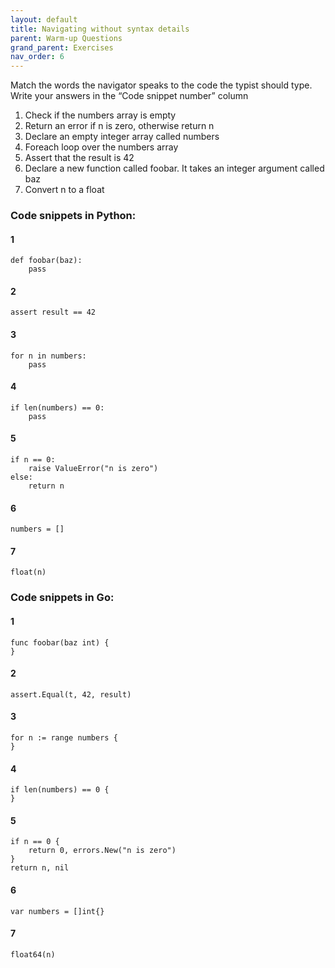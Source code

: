 ```yaml
---
layout: default
title: Navigating without syntax details
parent: Warm-up Questions
grand_parent: Exercises
nav_order: 6
---
```


Match the words the navigator speaks to the code the typist should type. Write your answers in the “Code snippet number” column


1. Check if the numbers array is empty
2. Return an error if n is zero, otherwise return n
3. Declare an empty integer array called numbers
4. Foreach loop over the numbers array
5. Assert that the result is 42
6. Declare a new function called foobar. It takes an integer argument called baz
7. Convert n to a float

### Code snippets in Python:

#### 1
	def foobar(baz):
    	pass

#### 2

	assert result == 42

#### 3
	for n in numbers:
    	pass

#### 4

	if len(numbers) == 0:
    	pass

#### 5
	if n == 0:
    	raise ValueError("n is zero")
	else:
    	return n

#### 6
	numbers = []

#### 7
	float(n)


### Code snippets in Go:

#### 1
	func foobar(baz int) {
	}

#### 2
	assert.Equal(t, 42, result)

#### 3
	for n := range numbers {
	}

#### 4
	if len(numbers) == 0 {
	}


#### 5
	if n == 0 {
	    return 0, errors.New("n is zero")
	}
	return n, nil

#### 6 
	var numbers = []int{}

#### 7 
	float64(n)
